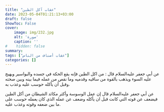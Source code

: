 ```yaml
---
title: "عقاب آكل الطين"
date: 2023-05-04T01:21:13+03:00
draft: false
ShowToc: False
cover:
    image: img/232.jpg
    alt: 'صورة'
    caption: ''
#    hidden: false
summary: 
tags: ["عقاب أصناف من الناس"]
categories: []
---
```

عن أبي جعفر عليه‌السلام
قال : من اكل الطين فإنه يقع الحكة في جسده والبواسير ويهيج عليه
السوء ويذهب بالقوة من ساقيه وقدميه وما نقص من عمله فيما بينه وبين
صحته وقبل أن يأكله حوسب عليه وعذب به.

عن أبي جعفر عليه‌السلام قال إن عمل الوسوسة وأكثر مكائد الشيطان
من أكل الطين فيضعف عن قوته التي كانت قبل ان يأكله وضعف عن
عمله الذي كان يعمله حوسب على ما بين ضعفه وقوته وعذب عليه.

